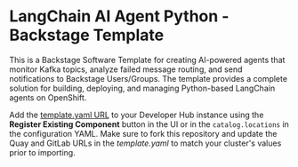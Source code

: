 # LangChain AI Agent Python - Backstage Template

This is a Backstage Software Template for creating AI-powered agents that monitor Kafka topics, analyze failed message routing, and send notifications to Backstage Users/Groups. The template provides a complete solution for building, deploying, and managing Python-based LangChain agents on OpenShift.

Add the [template.yaml URL](https://github.com/evanshortiss/summit2025-ai-demo-template-addon/blob/main/template.yaml) to your Developer Hub instance using the **Register Existing Component** button in the UI or in the `catalog.locations` in the configuration YAML. Make sure to fork this repository and update the Quay and GitLab URLs in the _template.yaml_ to match your cluster's values prior to importing.
